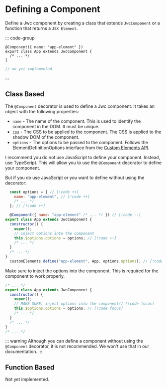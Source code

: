 # Defining a Component

Define a Jwc component by creating a class that extends `JwcComponent` or a function that returns a `JSX Element`.

::: code-group

```tsx [Class Based]
@Component({ name: "app-element" })
export class App extends JwcComponent {
  /* ... */
}
```

```js [Function Based <Badge text="Not yet implemented" type="danger"/>]
// no yet implemented
```

:::

## Class Based

The `@Component` decorator is used to define a Jwc component. It takes an object with the following properties:

- `name` - The name of the component. This is used to identify the component in the DOM. It must be unique.
- [`css`](./styles.md) - The CSS to be applied to the component. The CSS is applied to the shadow DOM of the component.
- `options` - The options to be passed to the component. Follows the ElementDefinitionOptions interface from the [Custom Elements API](https://developer.mozilla.org/en-US/docs/Web/API/CustomElementRegistry/define#Parameters).

I recommend you do not use JavaScript to define your component. Instead, use TypeScript. This will allow you to use the `@Component` decorator to define your component.

But if you do use JavaScript or you want to define without using the decorator:

```js
  const options = { // [!code ++]
    name: "app-element", // [!code ++]
    /* ... */
  }; // [!code ++]

  @Component({ name: "app-element" /* ... */ }) // [!code --]
export class App extends JwcComponent {
  constructor() {
    super();
    // inject options into the component
    this.$options.options = options; // [!code ++]
    /* ... */
  }
  /* ... */
}
  customElements.define("app-element", App, options.options); // [!code ++]
```

Make sure to inject the options into the component. This is required for the component to work properly.

```js
/* ... */
export class App extends JwcComponent {
  constructor() {
    super();
    // MAKE SURE: inject options into the component// [!code focus]
    this.$options.options = options; // [!code focus]
    /* ... */
  }
  /* ... */
}
/* ... */
```

::: warning
Although you can define a component without using the `@Component` decorator, it is not recommended. We won't use that in our documentation.
:::


## Function Based <Badge text="Not yet implemented" type="danger"/>

Not yet implemented.
